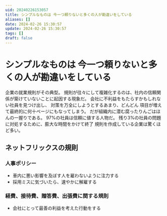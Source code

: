 ```yaml
---
uid: 20240226153057
title: シンプルなものは 今一つ頼りないと多くの人が勘違いをしている
aliases: []
date: 2024-02-26 15:30:57
update: 2024-02-26 15:30:57
tags: []
draft: false
---
```


# シンプルなものは 今一つ頼りないと多くの人が勘違いをしている

企業の就業規則がその典型。
規則が往々にして複雑化するのは、社内の信頼関係が築けていないことに起因する現象だ。
会社に不利益をもたらすかもしれない社員を見つけ出し、 対策を万全にしようとするあまり、どんどん 項目が増えて最終的に何十ページにもなってしまう。
だが組織内に潜む腐ったりんごはほんの一握りである。
97%の社員は信頼に値する人物だ。
残り3%の社員の問題に対処するために、膨大な時間をかけて終了 規則を作成している企業は驚くほど多い。

## ネットフリックスの規則

### 人事ポリシー
- 車内に悪い影響を及ぼす人を雇わないように注力する
- 採用ミスに気づいたら、速やかに解雇する

### 経費、接待費、贈答費、出張費に関する規則
- 会社にとって最善の利益を考えた行動をする

[^simplerules]: https://www.notion.so/60e94e05e83649b8b3f4a4c61b258060/ SIMPLE RULES 「仕事が速い人」はここまでシンプルに考える, p206, ドナルド サル,キャスリーン アイゼンハート, 三笠書房, 2017/08/21
